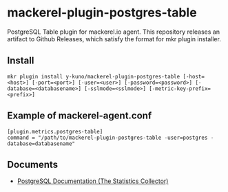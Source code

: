 # mackerel-plugin-postgres-table

PostgreSQL Table plugin for mackerel.io agent. This repository releases an artifact to Github Releases, which satisfy the format for mkr plugin installer.

## Install

```shell
mkr plugin install y-kuno/mackerel-plugin-postgres-table [-host=<host>] [-port=<port>] [-user=<user>] [-password=<password>] [-database=<databasename>] [-sslmode=<sslmode>] [-metric-key-prefix=<prefix>]
```

## Example of mackerel-agent.conf
```
[plugin.metrics.postgres-table]
command = "/path/to/mackerel-plugin-postgres-table -user=postgres -database=databasename"
```

## Documents

* [PostgreSQL Documentation (The Statistics Collector)](https://www.postgresql.org/docs/10/static/monitoring-stats.html#PG-STAT-ALL-TABLES-VIEW)